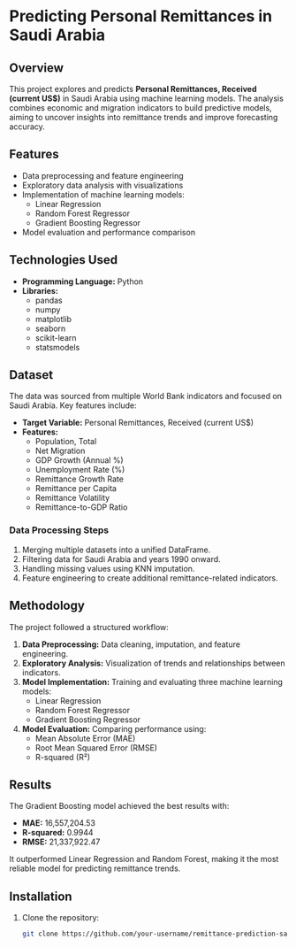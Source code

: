 # Predicting Personal Remittances in Saudi Arabia

## Overview

This project explores and predicts **Personal Remittances, Received (current US$)** in Saudi Arabia using machine learning models. The analysis combines economic and migration indicators to build predictive models, aiming to uncover insights into remittance trends and improve forecasting accuracy.

## Features

- Data preprocessing and feature engineering
- Exploratory data analysis with visualizations
- Implementation of machine learning models:
  - Linear Regression
  - Random Forest Regressor
  - Gradient Boosting Regressor
- Model evaluation and performance comparison

## Technologies Used

- **Programming Language:** Python
- **Libraries:**
  - pandas
  - numpy
  - matplotlib
  - seaborn
  - scikit-learn
  - statsmodels

## Dataset

The data was sourced from multiple World Bank indicators and focused on Saudi Arabia. Key features include:

- **Target Variable:** Personal Remittances, Received (current US$)
- **Features:**
  - Population, Total
  - Net Migration
  - GDP Growth (Annual %)
  - Unemployment Rate (%)
  - Remittance Growth Rate
  - Remittance per Capita
  - Remittance Volatility
  - Remittance-to-GDP Ratio

### Data Processing Steps

1. Merging multiple datasets into a unified DataFrame.
2. Filtering data for Saudi Arabia and years 1990 onward.
3. Handling missing values using KNN imputation.
4. Feature engineering to create additional remittance-related indicators.

## Methodology

The project followed a structured workflow:

1. **Data Preprocessing:** Data cleaning, imputation, and feature engineering.
2. **Exploratory Analysis:** Visualization of trends and relationships between indicators.
3. **Model Implementation:** Training and evaluating three machine learning models:
   - Linear Regression
   - Random Forest Regressor
   - Gradient Boosting Regressor
4. **Model Evaluation:** Comparing performance using:
   - Mean Absolute Error (MAE)
   - Root Mean Squared Error (RMSE)
   - R-squared (R²)

## Results

The Gradient Boosting model achieved the best results with:
- **MAE:** 16,557,204.53
- **R-squared:** 0.9944
- **RMSE:** 21,337,922.47

It outperformed Linear Regression and Random Forest, making it the most reliable model for predicting remittance trends.

## Installation

1. Clone the repository:
   ```bash
   git clone https://github.com/your-username/remittance-prediction-saudi-arabia.git
